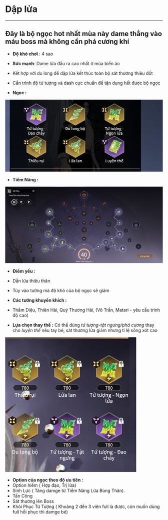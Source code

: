 # Dập lửa

---
## Đây là bộ ngọc hot nhất mùa này dame thẳng vào máu boss mà không cần phá cương khí
  - **Độ khó chơi** : 4 sao
  - **Sức mạnh**: Dame lửa đầu ra cao nhất ở mùa biến ảo
  - Kết hợp với du long để dập lửa kết thúc toàn bộ sát thương thiêu đốt
  - Cần trình độ tứ tượng và dash cực chuẩn để tận dụng hết được bộ ngọc

  -  **Ngọc :**

  ![daplua](image.png)
  - **Tiềm Năng :**

  ![alt text](image-17.png)
  
  - **Điểm yếu :**
  - Dẫn lửa thiêu thân
  - Tùy vào tướng mà độ khó của bộ ngọc sẽ giảm

  - **Các tướng khuyến khích :**
  - Thẩm Diệu, Thiên Hải, Quý Thương Hải, (Vô Trần, Matari - yêu cầu trình độ cao)

  - **Lựa chọn thay thế :** Có thể dùng *tứ tượng-tật ngưng/phá cương* thay cho *luyện thể* nếu tay bé, sát thương lửa giảm nhưng tỉ lệ sống xót cao

  ![thaythe](image-2.png)
  
  - **Option của ngọc theo độ ưu tiên :**
  - Option hiếm ( Hợp đạo, Trị lửa)
  - Sinh Lực ( Tăng damge từ Tiềm Năng Lửa Bùng Thân).
  - Tấn Công 
  - Sát thương lên Boss 
  - Khôi Phục Tứ Tượng ( Khoảng 2 đến 3 viên full là được, còn muốn dùng full hồi phục thì damge bé)

